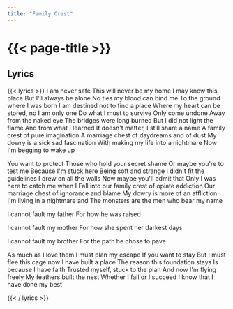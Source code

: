 ```yaml
---
title: "Family Crest"
---
```

# {{< page-title >}}

## Lyrics
{{< lyrics >}}
I am never safe
This will never be my home
I may know this place
But I'll always be alone
No ties my blood can bind me
To the ground where I was born
I am destined not to find a place 
Where my heart can be stored, no 
I am only one
Do what I must to survive 
Only come undone 
Away from the naked eye 
The bridges were long burned 
But I did not light the flame 
And from what I learned 
It doesn't matter, I still share a name 
A family crest of pure imagination 
A marriage chest of daydreams and of dust 
My dowry is a sick sad fascination 
With making my life into a nightmare 
Now I'm begging to wake up

You want to protect 
Those who hold your secret shame 
Or maybe you're to test me 
Because I'm stuck here 
Being soft and strange 
I didn't fit the guidelines 
I drew on all the walls 
Now maybe you'll admit that 
Only I was here to catch me when I 
Fall into our family crest of opiate addiction 
Our marriage chest of ignorance and blame
My dowry is more of an affliction 
I'm living in a nightmare and 
The monsters are the men who bear my name

I cannot fault my father
For how he was raised

I cannot fault my mother
For how she spent her darkest days

I cannot fault my brother
For the path he chose to pave

As much as I love them
I must plan my escape
If you want to stay
But I must flee this cage now
I have built a place
The reason this foundation stays
Is because I have faith
Trusted myself, stuck to the plan
And now I'm flying freely
My feathers built the nest
Whether I fail or I succeed
I know that I have done my best

{{< / lyrics >}}
